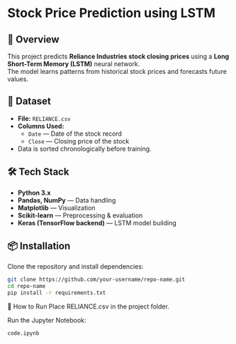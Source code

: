 # Stock Price Prediction using LSTM

## 📌 Overview
This project predicts **Reliance Industries stock closing prices** using a **Long Short-Term Memory (LSTM)** neural network.  
The model learns patterns from historical stock prices and forecasts future values.

## 📂 Dataset
- **File:** `RELIANCE.csv`
- **Columns Used:**  
  - `Date` — Date of the stock record  
  - `Close` — Closing price of the stock  
- Data is sorted chronologically before training.

## 🛠 Tech Stack
- **Python 3.x**
- **Pandas, NumPy** — Data handling
- **Matplotlib** — Visualization
- **Scikit-learn** — Preprocessing & evaluation
- **Keras (TensorFlow backend)** — LSTM model building

## 📦 Installation
Clone the repository and install dependencies:
```bash
git clone https://github.com/your-username/repo-name.git
cd repo-name
pip install -r requirements.txt
```

🚀 How to Run
Place RELIANCE.csv in the project folder.

Run the Jupyter Notebook:
```bash
code.ipynb

```
